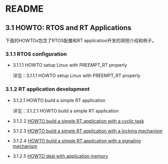 # README

## 3.1 HOWTO: RTOS and RT Applications

下面的HOWTOs包含了RTOS配置和RT application开发的简短介绍和例子。

<!-- The following HOWTOs include short instructions and examples for RTOS configuration and RT application development. -->

### 3.1.1 RTOS configuration

* 3.1.1.1 HOWTO setup Linux with PREEMPT_RT properly

    详见：3.1.1.1 HOWTO setup Linux with PREEMPT_RT properly

<!-- * 3.1.1.1 [HOWTO setup Linux with PREEMPT_RT properly](https://wiki.linuxfoundation.org/realtime/documentation/howto/applications/preemptrt_setup) -->

### 3.1.2 RT application development

* 3.1.2.1 HOWTO build a simple RT application

    详见：3.1.2.1 HOWTO build a simple RT application

<!-- * 3.1.2.1 [HOWTO build a simple RT application](https://wiki.linuxfoundation.org/realtime/documentation/howto/applications/application_base) -->

* 3.1.2.2 [HOWTO build a simple RT application with a cyclic task](https://wiki.linuxfoundation.org/realtime/documentation/howto/applications/cyclic)

* 3.1.2.3 [HOWTO build a simple RT application with a locking mechanism](https://wiki.linuxfoundation.org/realtime/documentation/howto/applications/locking)

* 3.1.2.4 [HOWTO build a simple RT application with a signaling mechanism](https://wiki.linuxfoundation.org/realtime/documentation/howto/applications/signal)

* 3.1.2.5 [HOWTO deal with application memory](https://wiki.linuxfoundation.org/realtime/documentation/howto/applications/memory)



